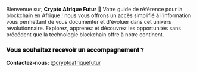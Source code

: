 Bienvenue sur, **Crypto Afrique Futur** 🚀 Votre guide de référence pour la blockchain en Afrique ! nous vous offrons un accès simplifié à l'information vous permettant de vous documenter et d'évoluer dans cet univers révolutionnaire. Explorez, apprenez et découvrez les opportunités sans précédent que la technologie blockchain offre à notre continent.
### 𝐕𝐨𝐮𝐬 𝐬𝐨𝐮𝐡𝐚𝐢𝐭𝐞𝐳 𝐫𝐞𝐜𝐞𝐯𝐨𝐢𝐫 𝐮𝐧 𝐚𝐜𝐜𝐨𝐦𝐩𝐚𝐠𝐧𝐞𝐦𝐞𝐧𝐭 ?
**Contactez-nous:** [@cryptoafriquefutur](https://www.linkedin.com/company/crypto-afrique-futur)
